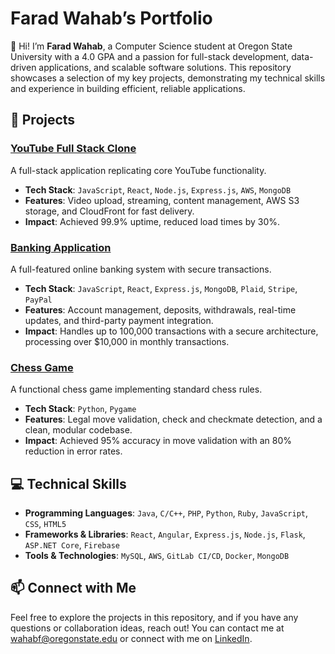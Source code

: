 # Farad Wahab’s Portfolio

👋 Hi! I’m **Farad Wahab**, a Computer Science student at Oregon State University with a 4.0 GPA and a passion for full-stack development, data-driven applications, and scalable software solutions. This repository showcases a selection of my key projects, demonstrating my technical skills and experience in building efficient, reliable applications.

## 🚀 Projects

### [YouTube Full Stack Clone](https://github.com/FloaterW/Portfolio-Projects/youtube-clone)
A full-stack application replicating core YouTube functionality.
- **Tech Stack**: `JavaScript`, `React`, `Node.js`, `Express.js`, `AWS`, `MongoDB`
- **Features**: Video upload, streaming, content management, AWS S3 storage, and CloudFront for fast delivery.
- **Impact**: Achieved 99.9% uptime, reduced load times by 30%.

### [Banking Application](https://github.com/FloaterW/Portfolio-Projects/banking-app)
A full-featured online banking system with secure transactions.
- **Tech Stack**: `JavaScript`, `React`, `Express.js`, `MongoDB`, `Plaid`, `Stripe`, `PayPal`
- **Features**: Account management, deposits, withdrawals, real-time updates, and third-party payment integration.
- **Impact**: Handles up to 100,000 transactions with a secure architecture, processing over $10,000 in monthly transactions.

### [Chess Game](https://github.com/FloaterW/Portfolio-Projects/blob/main/Chess%20Game.py)
A functional chess game implementing standard chess rules.
- **Tech Stack**: `Python`, `Pygame`
- **Features**: Legal move validation, check and checkmate detection, and a clean, modular codebase.
- **Impact**: Achieved 95% accuracy in move validation with an 80% reduction in error rates.

## 💻 Technical Skills

- **Programming Languages**: `Java`, `C/C++`, `PHP`, `Python`, `Ruby`, `JavaScript`, `CSS`, `HTML5`
- **Frameworks & Libraries**: `React`, `Angular`, `Express.js`, `Node.js`, `Flask`, `ASP.NET Core`, `Firebase`
- **Tools & Technologies**: `MySQL`, `AWS`, `GitLab CI/CD`, `Docker`, `MongoDB`

## 📫 Connect with Me

Feel free to explore the projects in this repository, and if you have any questions or collaboration ideas, reach out! You can contact me at wahabf@oregonstate.edu or connect with me on [LinkedIn](linkedin.com/in/farad-wahab-44010975).
